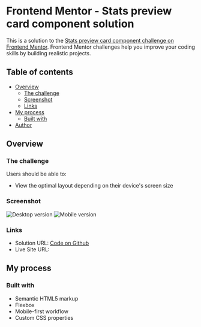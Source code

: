 # Frontend Mentor - Stats preview card component solution

This is a solution to the [Stats preview card component challenge on Frontend Mentor](https://www.frontendmentor.io/challenges/stats-preview-card-component-8JqbgoU62). Frontend Mentor challenges help you improve your coding skills by building realistic projects. 

## Table of contents

- [Overview](#overview)
  - [The challenge](#the-challenge)
  - [Screenshot](#screenshot)
  - [Links](#links)
- [My process](#my-process)
  - [Built with](#built-with)
- [Author](#author)


## Overview

### The challenge

Users should be able to:

- View the optimal layout depending on their device's screen size

### Screenshot

![Desktop version](./screenshot-desktop.png)
![Mobile version](./screenshot-mobile.png)


### Links

- Solution URL: [Code on Github](https://github.com/PratypartyY2K/frontendmentor-challenges)
- Live Site URL: [](https://your-live-site-url.com)

## My process

### Built with

- Semantic HTML5 markup
- Flexbox
- Mobile-first workflow
- Custom CSS properties